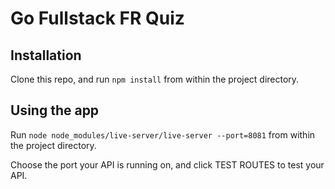 # Go Fullstack FR Quiz #
## Installation ##
Clone this repo, and run `npm install` from within the project directory.
## Using the app ##
Run `node node_modules/live-server/live-server --port=8081` from within the project directory.

Choose the port your API is running on, and click TEST ROUTES to test your API.
